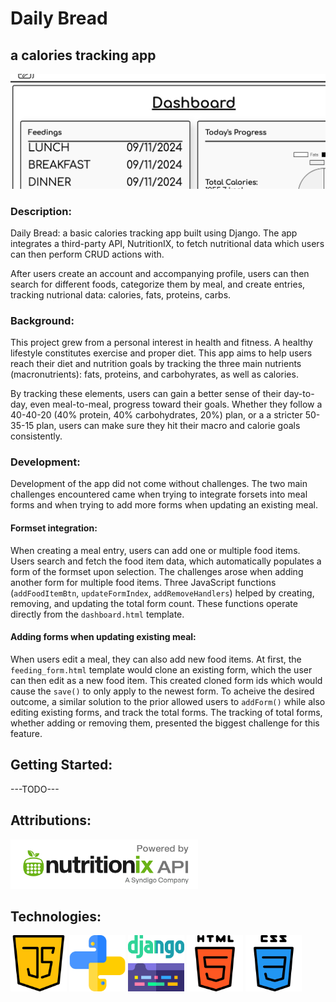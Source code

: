 # Daily Bread
## a calories tracking app

![Daily Bread Screenshot](./main_app/static/images/Daily-bread-screenshot.png)

### Description:
Daily Bread: a basic calories tracking app built using Django. The app integrates a third-party API, NutritionIX, to fetch nutritional data which users can then perform CRUD actions with.

After users create an account and accompanying profile, users can then search for different foods, categorize them by meal, and create entries, tracking nutrional data: calories, fats, proteins, carbs.

### Background:
This project grew from a personal interest in health and fitness. A healthy lifestyle constitutes exercise and proper diet. This app aims to help users reach their diet and nutrition goals by tracking the three main nutrients (macronutrients): fats, proteins, and carbohyrates, as well as calories.

By tracking these elements, users can gain a better sense of their day-to-day, even meal-to-meal, progress toward their goals. Whether they follow a 40-40-20 (40% protein, 40% carbohydrates, 20%) plan, or a a stricter 50-35-15 plan, users can make sure they hit their macro and calorie goals consistently.

### Development:
Development of the app did not come without challenges. The two main challenges encountered came when trying to integrate forsets into meal forms and when trying to add more forms when updating an existing meal.

#### Formset integration:
When creating a meal entry, users can add one or multiple food items. Users search and fetch the food item data, which automatically populates a form of the formset upon selection. The challenges arose when adding another form for multiple food items. Three JavaScript functions (`addFoodItemBtn`, `updateFormIndex`, `addRemoveHandlers`) helped by creating, removing, and updating the total form count. These functions operate directly from the `dashboard.html` template.

#### Adding forms when updating existing meal:
When users edit a meal, they can also add new food items. At first, the `feeding_form.html` template would clone an existing form, which the user can then edit as a new food item. This created cloned form ids which would cause the `save()` to only apply to the newest form. To acheive the desired outcome, a similar solution to the prior allowed users to `addForm()` while also editing existing forms, and track the total forms. The tracking of total forms, whether adding or removing them, presented the biggest challenge for this feature.

## Getting Started:
---TODO---

## Attributions:
<a href="https://www.nutritionix.com/business/api">
  <img src="./main_app/static/images/Updated_NutritionixAPI_hires_flat.png" alt="Nutritionix" width="300">
</a>

## Technologies:
<img src="./main_app/static/images/image.png" alt="JavaScript" width="90">
<img src="./main_app/static/images/image-1.png" alt="Python" width="90">
<img src="./main_app/static/images/image-3.png" alt="Django" width="90">
<img src="./main_app/static/images/image-5.png" alt="HTML" width="90">
<img src="./main_app/static/images/image-6.png" alt="CSS" width="90">
